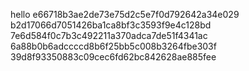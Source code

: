 hello
e66718b3ae2de73e75d2c5e7f0d792642a34e029
b2d17066d7051426ba1ca8bf3c3593f9e4c128bd
7e6d584f0c7b3c492211a370adca7de51f4341ac
6a88b0b6adccccd8b6f25bb5c008b3264fbe303f
39d8f93350883c09cec6fd62bc842628ae885fee
